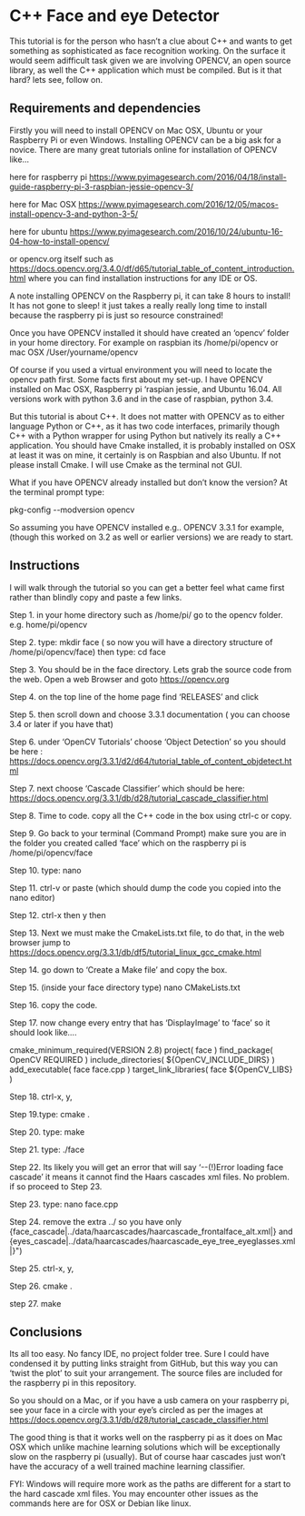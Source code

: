 # C++ Face and eye Detector

This tutorial is for the person who hasn’t a clue about C++ and wants to get something as sophisticated as face recognition working. 
On the surface it would seem adifficult task given we are involving OPENCV, an open source library, as well the C++ application which must be compiled. But is it that hard? lets see, follow on.

## Requirements and dependencies

Firstly you will need to install OPENCV on Mac OSX, Ubuntu or your Raspberry Pi or even Windows. Installing OPENCV can be a big ask for a novice. There are many great tutorials online for installation of OPENCV like…

here for raspberry pi https://www.pyimagesearch.com/2016/04/18/install-guide-raspberry-pi-3-raspbian-jessie-opencv-3/

here for Mac OSX https://www.pyimagesearch.com/2016/12/05/macos-install-opencv-3-and-python-3-5/

here for ubuntu https://www.pyimagesearch.com/2016/10/24/ubuntu-16-04-how-to-install-opencv/

or opencv.org itself such as https://docs.opencv.org/3.4.0/df/d65/tutorial_table_of_content_introduction.html where you can find installation instructions for any IDE or OS.

A note installing OPENCV on the Raspberry pi, it can take 8 hours to install! It has not gone to sleep! it just takes a really really long time to install because the raspberry pi is just so resource constrained!

Once you have OPENCV installed it should have created an ‘opencv’ folder in your home directory. For example on raspbian its /home/pi/opencv or mac OSX /User/yourname/opencv

Of course if you used a virtual environment you will need to locate the opencv path first. 
Some facts first about my set-up. I have OPENCV installed on Mac OSX, Raspberry pi ‘raspian jessie, and Ubuntu 16.04. All versions work with python 3.6 and in the case of raspbian, python 3.4.

But this tutorial is about C++. It does not matter with OPENCV as to either language Python or C++, as it has two code interfaces, primarily though C++ with a Python wrapper for using Python but natively its really a C++ application.
You should have Cmake installed, it is probably installed on OSX at least it was on mine, it certainly is on Raspbian and also Ubuntu. If not please install Cmake. I will use Cmake as the terminal not GUI.

What if you have OPENCV already installed but don’t know the version? At the terminal prompt type:

pkg-config --modversion opencv

So assuming you have OPENCV installed e.g.. OPENCV 3.3.1 for example, (though this worked on 3.2 as well or earlier versions) we are ready to start.

## Instructions

I will walk through the tutorial  so you can get a better feel what came first rather than blindly copy and paste a few links.

Step 1. in your home directory such as /home/pi/  go to the opencv folder. e.g. home/pi/opencv

Step 2. type: mkdir face ( so now you will have  a directory structure of /home/pi/opencv/face) then type: cd face

Step 3. You should be in the face directory. Lets grab the source code from the web. Open a web Browser and goto https://opencv.org

Step 4. on the top line of the home page find ‘RELEASES’ and click

Step 5. then scroll down and choose 3.3.1 documentation ( you can choose 3.4 or later if you have that)

Step 6.  under ‘OpenCV Tutorials’ choose ‘Object Detection’ so you should be here : https://docs.opencv.org/3.3.1/d2/d64/tutorial_table_of_content_objdetect.html

Step 7.  next choose ‘Cascade Classifier’ which should be here:  https://docs.opencv.org/3.3.1/db/d28/tutorial_cascade_classifier.html

Step 8. Time to code. copy all the C++ code in the box using ctrl-c or copy.

Step 9.  Go back to your terminal (Command Prompt) make sure you are in the folder you created called ‘face’ which on the raspberry pi is /home/pi/opencv/face

Step 10. type: nano

Step 11. ctrl-v or paste (which should dump the code you copied into the nano editor)

Step 12. ctrl-x then y then <enter>

Step 13. Next we must make the CmakeLists.txt file, to do that, in the web browser jump to https://docs.opencv.org/3.3.1/db/df5/tutorial_linux_gcc_cmake.html

Step 14. go down to ‘Create a Make file’ and copy the box.

Step 15. (inside your face directory type) nano CMakeLists.txt

Step 16. copy the code.

Step 17. now change every entry that has ‘DisplayImage’ to ‘face’ so it should look like….

cmake_minimum_required(VERSION 2.8)
project( face )
find_package( OpenCV REQUIRED )
include_directories( ${OpenCV_INCLUDE_DIRS} )
add_executable( face face.cpp )
target_link_libraries( face ${OpenCV_LIBS} )

Step 18. ctrl-x, y, <enter>

Step 19.type:  cmake . 

Step 20. type: make

Step 21. type: ./face

Step 22. Its likely you will get an error that will say ‘--(!)Error loading face cascade’ it means it cannot find the Haars cascades xml files. No problem. if so proceed to Step 23.

Step 23. type: nano face.cpp

Step 24. remove the extra ../ so you have only {face_cascade|../data/haarcascades/haarcascade_frontalface_alt.xml|} and {eyes_cascade|../data/haarcascades/haarcascade_eye_tree_eyeglasses.xml|}")

Step 25. ctrl-x, y, <enter>

Step 26. cmake .

step 27. make

## Conclusions

Its all too easy. No fancy IDE, no project folder tree. Sure I could have condensed it by putting links straight from GitHub, but this way you can ‘twist the plot’ to suit your arrangement. The source files are included for the raspberry pi in this repository.

So you should on a Mac, or if you have a usb camera on your raspberry pi, see your face in a circle with your eye’s circled as per the images at  https://docs.opencv.org/3.3.1/db/d28/tutorial_cascade_classifier.html

The good thing is that it works well on the raspberry pi as it does on Mac OSX which unlike machine learning solutions which will be exceptionally slow on the raspberry pi (usually). But of course haar cascades just won’t have the accuracy of a well trained machine learning classifier.

FYI: Windows will require more work as the paths are different for a start to the hard cascade xml files. You may encounter other issues as the commands here are for OSX or Debian like linux.

